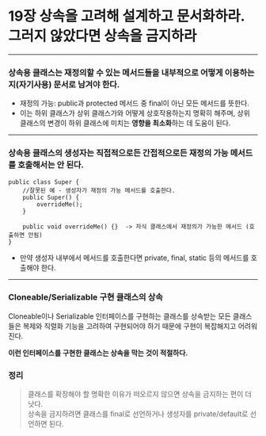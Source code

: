 # 19장 상속을 고려해 설계하고 문서화하라. 그러지 않았다면 상속을 금지하라

<hr>

### 상속용 클래스는 재정의할 수 있는 메서드들을 내부적으로 어떻게 이용하는지(자기사용) 문서로 남겨야 한다.
* 재정의 가능: public과 protected 메서드 중 final이 아닌 모든 메서드를 뜻한다.
* 이는 하위 클래스가 상위 클래스가와 어떻게 상호작용하는지 명확히 해주며, 상위 클래스의 변경이 하위 클래스에 미치는 <b>영향을 최소화</b>하는 데 도움이 된다.

<hr>

### 상속용 클래스의 생성자는 직접적으로든 간접적으로든 재정의 가능 메서드를 호출해서는 안 된다.
```
public class Super {
    //잘못된 예 - 생성자가 재정의 가능 메서드를 호출한다.
    public Super() {
        overrideMe();
    }
    
    public void overrideMe() {}  -> 자식 클래스에서 재정의가 가능한 메서드 (호출하면 안됨)
}
```
* 만약 생성자 내부에서 메서드를 호출한다면 private, final, static 등의 메서드를 호출해야 한다.

<hr>

### Cloneable/Serializable 구현 클래스의 상속
Cloneable이나 Serializable 인터페이스를 구현하는 클래스를 상속받는 모든 클래스들은 복제와 직렬화 기능을 고려하여 구현되어야 하기 때문에 구현이 복잡해지고 어려워진다.

<b>이런 인터페이스를 구현한 클래스는 상속을 막는 것이 적절하다.</b>

### 정리
> 클래스를 확장해야 할 명확한 이유가 떠오르지 않으면 상속을 금지하는 편이 더 낫다. <br>
> 상속을 금지하려면 클래스를 final로 선언하거나 생성자를 private/default로 선언하면 된다.